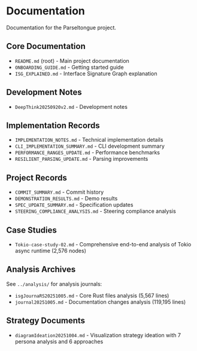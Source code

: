 # Documentation

Documentation for the Parseltongue project.

## Core Documentation

- `README.md` (root) - Main project documentation
- `ONBOARDING_GUIDE.md` - Getting started guide
- `ISG_EXPLAINED.md` - Interface Signature Graph explanation

## Development Notes

- `DeepThink20250920v2.md` - Development notes

## Implementation Records

- `IMPLEMENTATION_NOTES.md` - Technical implementation details
- `CLI_IMPLEMENTATION_SUMMARY.md` - CLI development summary
- `PERFORMANCE_RANGES_UPDATE.md` - Performance benchmarks
- `RESILIENT_PARSING_UPDATE.md` - Parsing improvements

## Project Records

- `COMMIT_SUMMARY.md` - Commit history
- `DEMONSTRATION_RESULTS.md` - Demo results
- `SPEC_UPDATE_SUMMARY.md` - Specification updates
- `STEERING_COMPLIANCE_ANALYSIS.md` - Steering compliance analysis

## Case Studies

- `Tokio-case-study-02.md` - Comprehensive end-to-end analysis of Tokio async runtime (2,576 nodes)

## Analysis Archives

See `../analysis/` for analysis journals:
- `isgJournaRS20251005.md` - Core Rust files analysis (5,567 lines)
- `journal20251005.md` - Documentation changes analysis (119,195 lines)

## Strategy Documents

- `diagramIdeation20251004.md` - Visualization strategy ideation with 7 persona analysis and 6 approaches